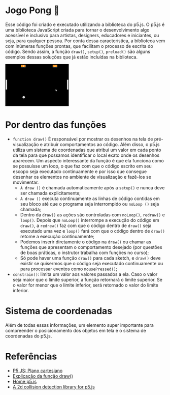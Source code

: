 # Jogo Pong 🎾
Esse código foi criado e executado utilizando a biblioteca do p5.js. O p5.js é uma biblioteca JavaScript criada para tornar o desenvolvimento algo acessível e inclusivo para artistas, designers, educadores e iniciantes, ou seja, para qualquer pessoa. Por conta dessa característica, a biblioteca vem com inúmeras funções prontas, que facilitam o processo de escrita do código. Sendo assim, a função ```draw()```, ```setup()```, ```preload()``` são alguns exemplos dessas soluções que já estão incluídas na biblioteca.

![Jogo Pong](/jogo%20pong.gif)

# Por dentro das funções 
- ```function draw()``` É responsável por mostrar os desenhos na tela de pré-visualização e atribuir comportamentos ao código. Além disso, o p5.js utiliza um sistema de coordenadas que atribui um valor em cada ponto da tela para que possamos identificar o local exato onde os desenhos aparecem. Um aspecto interessante da função é que ela funciona como se possuísse um loop, o que faz com que o código escrito em seu escopo seja executado continuamente e por isso que consegue desenhar os elementos no ambiente de visualização e fazê-los se movimentar.
    - ```A draw ()``` é chamada automaticamente após a ```setup()``` e nunca deve ser chamada explicitamente;
    - ```A draw ()``` executa continuamente as linhas de código contidas em seu bloco até que o programa seja interrompido ou ```noLoop ()``` seja chamada;
    - Dentro da ```draw()``` as ações são controladas com ```noLoop()```, ```redraw()``` e ```loop()```. Depois que ```noLoop()``` interrompe a execução do código em ```draw()```, a ```redraw()``` faz com que o código dentro de ```draw()``` seja executado uma vez e ```loop()``` fará com que o código dentro de ```draw()``` retome a execução continuamente;
    - Podemos inserir diretamente o código na ```draw()``` ou chamar as funções que apresentam o comportamento desejado (por questões de boas práticas, o instrutor trabalha com funções no curso);
    - Só pode haver uma função ```draw()``` para cada sketch, e ```draw()``` deve existir se quisermos que o código seja executado continuamente ou para processar eventos como ```mousePressed()```;
- ```constrain()```: limita um valor aos valores passados a ela. Caso o valor seja maior que o limite superior, a função retornará o limite superior. Se o valor for menor que o limite inferior, será retornado o valor do limite inferior.

# Sistema de coordenadas
Além de todas essas informações, um elemento super importante para compreender o posicionamento dos objetos em tela é o sistema de coordenadas do p5.js.

# Referências
- [P5 JS: Plano cartesiano](https://www.alura.com.br/artigos/p5-plano-cartesiano)
- [Explicação da função draw()](https://p5js.org/reference/#/p5/draw)
- [Home p5.js](https://p5js.org/)
- [A 2d collision detection library for p5.js](https://github.com/bmoren/p5.collide2D)
